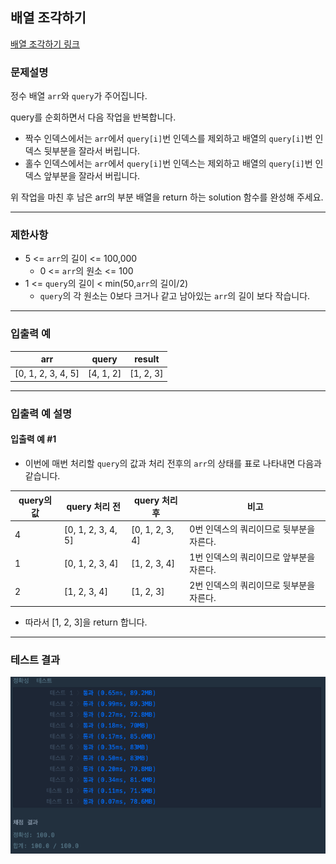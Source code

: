 ## 배열 조각하기

[배열 조각하기 링크](https://school.programmers.co.kr/learn/courses/30/lessons/181893)

### 문제설명

정수 배열 `arr`와 `query`가 주어집니다.

query를 순회하면서 다음 작업을 반복합니다.

+ 짝수 인덱스에서는 `arr`에서 `query[i]`번 인덱스를 제외하고 배열의 `query[i]`번 인덱스 뒷부분을 잘라서 버립니다.
+ 홀수 인덱스에서는 `arr`에서 `query[i]`번 인덱스는 제외하고 배열의 `query[i]`번 인덱스 앞부분을 잘라서 버립니다.

위 작업을 마친 후 남은 arr의 부분 배열을 return 하는 solution 함수를 완성해 주세요.



---

### 제한사항

+ 5 \<= `arr`의 길이 \<= 100,000
    + 0 \<= `arr`의 원소 \<= 100
+ 1 \<= `query`의 길이 \< min(50,`arr`의 길이/2)
    + `query`의 각 원소는 0보다 크거나 같고 남아있는 `arr`의 길이 보다 작습니다.

---

### 입출력 예

| arr                | query     | result    |
|--------------------|-----------|-----------|
| [0, 1, 2, 3, 4, 5] | [4, 1, 2] | [1, 2, 3] |

---

### 입출력 예 설명

#### 입출력 예 #1

+ 이번에 매번 처리할 `query`의 값과 처리 전후의 `arr`의 상태를 표로 나타내면 다음과 같습니다.

| query의 값 | query 처리 전         | query 처리 후      | 비고                      |
|----------|--------------------|-----------------|-------------------------|
| 4        | [0, 1, 2, 3, 4, 5] | [0, 1, 2, 3, 4] | 0번 인덱스의 쿼리이므로 뒷부분을 자른다. |
| 1        | [0, 1, 2, 3, 4]    | [1, 2, 3, 4]    | 1번 인덱스의 쿼리이므로 앞부분을 자른다. |
| 2        | [1, 2, 3, 4]       | [1, 2, 3]       | 2번 인덱스의 쿼리이므로 뒷부분을 자른다. |
+ 따라서 [1, 2, 3]을 return 합니다.

---

### 테스트 결과

![결과](./181893_결과.png)